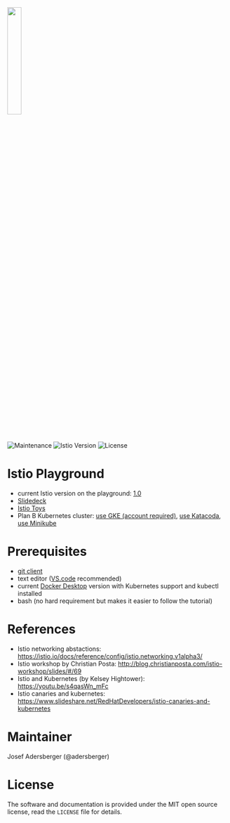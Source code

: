 <img src="https://github.com/adersberger/istio-playground/raw/master/logo.png" width=25% />

![Maintenance](https://img.shields.io/badge/maintained-yes-green.svg)
![Istio Version](https://img.shields.io/badge/istio--version-1.0-blue.svg)
![License](https://img.shields.io/packagist/l/doctrine/orm.svg)

# Istio Playground
 * current Istio version on the playground: [1.0](https://istio.io/about/notes/1.0)
 * [Slidedeck](https://github.com/adersberger/istio-by-example/blob/master/slides/)
 * [Istio Toys](https://istio.io/docs/tasks/)
 * Plan B Kubernetes cluster: [use GKE (account required)](https://istio.io/docs/setup/kubernetes/quick-start-gke-dm), [use Katacoda](https://katacoda.com/courses/istio), [use Minikube](https://github.com/kubernetes/minikube)

# Prerequisites
 * [git client](https://git-scm.com)
 * text editor ([VS.code](https://code.visualstudio.com) recommended)
 * current [Docker Desktop](https://www.docker.com/products/docker-desktop) version with Kubernetes support and kubectl installed
 * bash (no hard requirement but makes it easier to follow the tutorial)

# References
 * Istio networking abstactions: https://istio.io/docs/reference/config/istio.networking.v1alpha3/
 * Istio workshop by Christian Posta: http://blog.christianposta.com/istio-workshop/slides/#/69
 * Istio and Kubernetes (by Kelsey Hightower): https://youtu.be/s4qasWn_mFc
 * Istio canaries and kubernetes: https://www.slideshare.net/RedHatDevelopers/istio-canaries-and-kubernetes
 
# Maintainer

Josef Adersberger (@adersberger)

# License

The software and documentation is provided under the MIT open source license,
read the `LICENSE` file for details.
